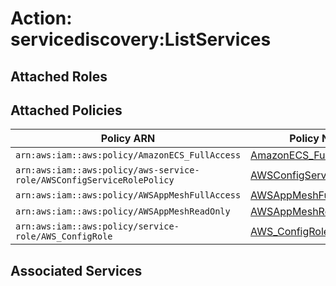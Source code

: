 # Action: servicediscovery:ListServices

## Attached Roles

## Attached Policies

| Policy ARN | Policy Name |
|------------|-------------|
| `arn:aws:iam::aws:policy/AmazonECS_FullAccess` | [AmazonECS_FullAccess](../policies.md#amazonecs_fullaccess) |
| `arn:aws:iam::aws:policy/aws-service-role/AWSConfigServiceRolePolicy` | [AWSConfigServiceRolePolicy](../policies.md#awsconfigservicerolepolicy) |
| `arn:aws:iam::aws:policy/AWSAppMeshFullAccess` | [AWSAppMeshFullAccess](../policies.md#awsappmeshfullaccess) |
| `arn:aws:iam::aws:policy/AWSAppMeshReadOnly` | [AWSAppMeshReadOnly](../policies.md#awsappmeshreadonly) |
| `arn:aws:iam::aws:policy/service-role/AWS_ConfigRole` | [AWS_ConfigRole](../policies.md#aws_configrole) |

## Associated Services

